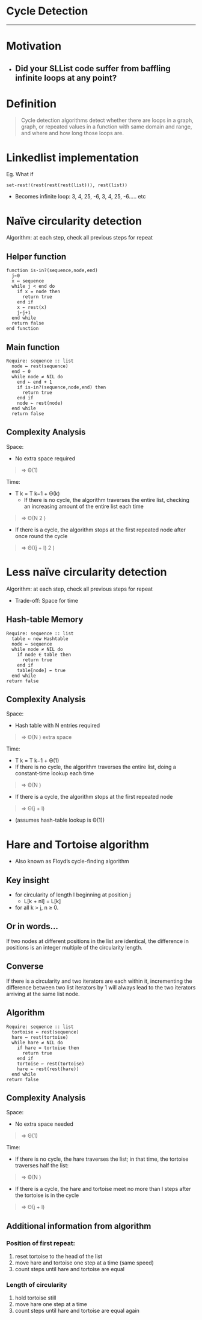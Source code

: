 # Cycle Detection

---

# Motivation
- Did your SLList code suffer from baffling infinite loops at any point?
  -

# Definition
> Cycle detection algorithms detect whether there are loops in a graph,
graph, or repeated values in a function with same domain and range, and
where and how long those loops are.

# Linkedlist implementation
Eg. What if
```
set-rest!(rest(rest(rest(list))), rest(list))
```

- Becomes infinite loop: 3, 4, 25, -6, 3, 4, 25, -6..... etc

# Naïve circularity detection
Algorithm: at each step, check all previous steps for repeat

## Helper function
```
function is-in?(sequence,node,end)
  j←0
  x ← sequence
  while j < end do
    if x = node then
      return true
    end if
    x ← rest(x)
    j←j+1
  end while
  return false
end function
```

## Main function
```
Require: sequence :: list
  node ← rest(sequence)
  end ← 0
  while node ≠ NIL do
    end ← end + 1
    if is-in?(sequence,node,end) then
      return true
    end if
    node ← rest(node)
  end while
  return false
```

## Complexity Analysis
Space:
- No extra space required
> ⇒ Θ(1)

Time:
- T k = T k−1 + Θ(k)
  - If there is no cycle, the algorithm traverses the entire list, checking an increasing amount of the entire list each time
> ⇒ Θ(N 2 )

- If there is a cycle, the algorithm stops at the first repeated node after once round the cycle
> ⇒ Θ((j + l) 2 )


# Less naïve circularity detection
Algorithm: at each step, check all previous steps for repeat
- Trade-off: Space for time

## Hash-table Memory
```
Require: sequence :: list
  table ← new Hashtable
  node ← sequence
  while node ≠ NIL do
    if node ∈ table then
      return true
    end if
    table[node] ← true
  end while
return false
```

## Complexity Analysis
Space:
- Hash table with N entries required
> ⇒ Θ(N ) extra space

Time:
- T k = T k−1 + Θ(1)
- If there is no cycle, the algorithm traverses the entire list, doing a constant-time lookup each time
> ⇒ Θ(N )

- If there is a cycle, the algorithm stops at the first repeated node
> ⇒ Θ(j + l)

- (assumes hash-table lookup is Θ(1))

# Hare and Tortoise algorithm
- Also known as Floyd’s cycle-finding algorithm
## Key insight
- for circularity of length l beginning at position j
  - L[k + nl] = L[k]
- for all k > j, n ≥ 0.

## Or in words...
If two nodes at different positions in the list are identical, the difference in
positions is an integer multiple of the circularity length.

## Converse
If there is a circularity and two iterators are each within it, incrementing
the difference between two list iterators by 1 will always lead to the two
iterators arriving at the same list node.

## Algorithm
```
Require: sequence :: list
  tortoise ← rest(sequence)
  hare ← rest(tortoise)
  while hare ≠ NIL do
    if hare = tortoise then
      return true
    end if
    tortoise ← rest(tortoise)
    hare ← rest(rest(hare))
  end while
return false
```

## Complexity Analysis
Space:
- No extra space needed
> ⇒ Θ(1)

Time:
- If there is no cycle, the hare traverses the list; in that time, the tortoise traverses half the list:
> ⇒ Θ(N )

- If there is a cycle, the hare and tortoise meet no more than l steps after the tortoise is in the cycle
> ⇒ Θ(j + l)

## Additional information from algorithm
### Position of first repeat:
1. reset tortoise to the head of the list
2. move hare and tortoise one step at a time (same speed)
3. count steps until hare and tortoise are equal

### Length of circularity
1. hold tortoise still
2. move hare one step at a time
3. count steps until hare and tortoise are equal again
